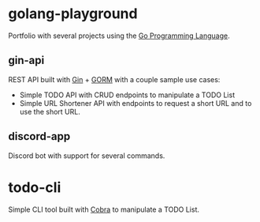 # golang-playground

Portfolio with several projects using the [Go Programming Language](https://go.dev/).

## gin-api

REST API built with [Gin](https://github.com/gin-gonic/gin) + [GORM](https://github.com/go-gorm/gorm) with a couple sample use cases:
- Simple TODO API with CRUD endpoints to manipulate a TODO List
- Simple URL Shortener API with endpoints to request a short URL and to use the short URL.

## discord-app

Discord bot with support for several commands.

# todo-cli

Simple CLI tool built with [Cobra](https://github.com/spf13/cobra) to manipulate a TODO List.
